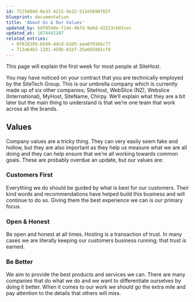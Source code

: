 ```yaml
---
id: 7225084d-0e33-4215-9e32-513e5690f65f
blueprint: documentation
title: 'About Us & Our Values'
updated_by: bdf0548e-f14e-4b7d-9abd-d2223cb02cec
updated_at: 1674442207
related_entries:
  - 0f018399-bb99-4dcd-b3d5-aaa070166c77
  - 713a64b2-1201-459b-81bf-35a695981cf0
---
```

This page will explain the first week for most people at SiteHost.

You may have noticed on your contract that you are technically employed by the SiteTech Group. This is our umbrella company which is currently made up of six other companies; SiteHost, WebSlice (NZ), Webslice (International), MyHost, SiteName, Chirpy. We’ll explain what they are a bit later but the main thing to understand is that we’re one team that work across all the brands. 

## Values
Company values are a tricky thing. They can very easily seem fake and hollow, but they are also important as they help us measure what we are all doing and they can help ensure that we’re all working towards common goals. These are probably overdue an update, but our values are: 

### Customers First
Everything we do should be guided by what is best for our customers. Their kind words and recommendations have helped build this business and will continue to do so. Giving them the best experience we can is our primary focus.

### Open & Honest
Be open and honest at all times. Hosting is a transaction of trust. In many cases we are literally keeping our customers business running; that trust is earned.

### Be Better
We aim to provide the best products and services we can. There are many companies that do what we do and we want to differentiate ourselves by doing it better. When it comes to our work we should go the extra mile and pay attention to the details that others will miss.